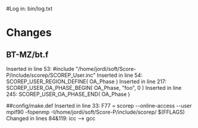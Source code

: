 #Log in:
bin/log.txt

# Changes
## BT-MZ/bt.f
Inserted in line 53: #include "/home/jordi/soft/Score-P/include/scorep/SCOREP_User.inc" 
Inserted in line 54: SCOREP_USER_REGION_DEFINE( OA_Phase )
Inserted in line 217: SCOREP_USER_OA_PHASE_BEGIN( OA_Phase, "foo", 0 )
Inserted in line 245: SCOREP_USER_OA_PHASE_END( OA_Phase )

##config/make.def
Inserted in line 33: F77 = scorep --online-access --user mpif90 -fopenmp -I/home/jordi/soft/Score-P/include/scorep/ $(FFLAGS)
Changed in lines 84&119: icc --> gcc



